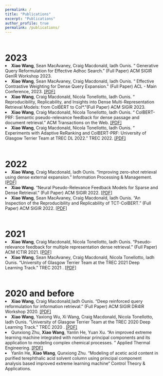 ```yaml
---
permalink: /
title: "Publications"
excerpt: "Publications"
author_profile: true
permalink: /publications/
---
```


<!-- You can also find my papers on <u><a href="https://scholar.google.com/citations?user=SMuF74EwRLQC&hl=en">my Google Scholar profile</a>.</u> -->

<h1 style="margin-bottom:0px;padding-top:20px;">2023</h1>
 
  <!-- Item: genqr-->
  <li >
  <b>Xiao Wang</b>, Sean MacAvaney, Craig Macdonald, Iadh Ounis. &ldquo; Generative Query Reformulation for Effective Adhoc Search.&rdquo; (Full Paper) ACM SIGIR GenIR Workshop 2023. 
  

  <!-- Item: cwprf-->
  <li >
  <b>Xiao Wang</b>, Sean MacAvaney, Craig Macdonald, Iadh Ounis. &ldquo; Effective Contrastive Weighting for Dense Query Expansion.&rdquo; (Full Paper) ACL - Main Conference, 2023. 
  <a href="https://github.com/FionaXiaoW/FionaXiaoW.github.io/tree/master/files/ACL2023.pdf">[PDF]</a>
  

  <!-- Item: colstar -->
  <li >
  <b>Xiao Wang</b>, Craig Macdonald, Nicola Tonellotto, Iadh Ounis. &ldquo; Reproducibility, Replicability, and Insights into Dense Multi-Representation Retrieval Models: from ColBERT to Col*.&rdquo;(Full Paper) ACM SIGIR 2023. 

  <!-- Item: tweb -->
  <li >
  <b>Xiao Wang</b>, Craig Macdonald, Nicola Tonellotto, Iadh Ounis. &ldquo; ColBERT-PRF: Semantic pseudo-relevance feedback for dense passage and document retrieval.&rdquo; ACM Transactions on the Web. 
  <a href="https://dl.acm.org/doi/pdf/10.1145/3572405">[PDF]</a>
    
  <!-- Item: trec22 -->
  <li >
  <b>Xiao Wang</b>, Craig Macdonald, Nicola Tonellotto, Iadh Ounis. &ldquo; Experiments with Adaptive ReRanking and ColBERT-PRF: University of Glasgow Terrier Team at TREC DL 2022.&rdquo; TREC 2022.
  <a href="https://trec.nist.gov/pubs/trec31/papers/UoGTr.D.pdf">[PDF]</a>
    
    
<h1 style="margin-bottom:0px;padding-top:20px;">2022</h1>
<!--   <ul class="biblist"> -->

  <!-- Item: ipm -->
  <li >
  <b>Xiao Wang</b>, Craig Macdonald, Iadh Ounis. &ldquo;Improving zero-shot retrieval using dense external expansion.&rdquo; Information Processing & Management.  
  <a href="https://www.sciencedirect.com/science/article/pii/S0306457322001364">[PDF]</a>
    
  <!-- Item: dc -->
  <li >
  <b>Xiao Wang</b>. &ldquo;Neural Pseudo-Relevance Feedback Models for Sparse and Dense Retrieval.&rdquo; (Full Paper) ACM SIGIR 2022.  
  <a href="https://dl.acm.org/doi/pdf/10.1145/3477495.3531685">[PDF]</a>
    
    
   <!-- Item: cwprf-->
  <li >
  <b>Xiao Wang</b>, Sean MacAvaney, Craig Macdonald, Iadh Ounis. &ldquo;An Inspection of the Reproducibility and Replicability of TCT-ColBERT.&rdquo; (Full Paper) ACM SIGIR 2022.
  <a href="https://dl.acm.org/doi/pdf/10.1145/3477495.3531721">[PDF]</a>
    
    


<h1 style="margin-bottom:0px;padding-top:20px;">2021</h1>

  <!-- Item: ictir -->
  <li >
  <b>Xiao Wang</b>, Craig Macdonald, Nicola Tonellotto, Iadh Ounis. &ldquo;Pseudo-relevance feedback for multiple representation dense retrieval.&rdquo; (Full Paper) ACM ICTIR 2021.
  <a href="https://dl.acm.org/doi/pdf/10.1145/3471158.3472250">[PDF]</a>
    
    
  <!-- Item: trec2021 -->
  <li >
  <b>Xiao Wang</b>, Sean MacAvaney, Craig Macdonald, Nicola Tonellotto, Iadh Ounis. &ldquo;University of Glasgow Terrier Team at the TREC 2021 Deep Learning Track.&rdquo;  TREC 2021 .
  <a href="https://trec.nist.gov/pubs/trec30/papers/uogTr-DL.pdf">[PDF]</a>


<h1 style="margin-bottom:0px;padding-top:20px;">2020 and before</h1>

  <!-- Item: ictir -->
  <li >
  <b>Xiao Wang</b>, Craig Macdonald,Iadh Ounis. &ldquo;Deep reinforced query reformulation for information retrieval.&rdquo; (Full Paper) ACM SIGIR DR4IR Workshop 2020.
  <a href="https://arxiv.org/pdf/2007.07987.pdf">[PDF]</a>
    
    
  <!-- Item: trec2021 -->
  <li >
  <b>Xiao Wang</b>, Yaxiong Wu, Xi Wang, Craig Macdonald, Nicola Tonellotto, Iadh Ounis. &ldquo;University of Glasgow Terrier Team at the TREC 2020 Deep Learning Track.&rdquo; TREC 2020 .
  <a href="https://trec.nist.gov/pubs/trec30/papers/uogTr-DL.pdf">[PDF]</a>
  
    
  <!-- Item: ATE -->
  <li >
  Qunxiong Zhu, <b>Xiao Wang</b>, Yanlin He, Yuan Xu. &ldquo;An improved extreme learning machine integrated with nonlinear principal components and its application to modeling complex chemical processes. &rdquo; Applied Thermal Engineering.
  <a href="https://www.sciencedirect.com/science/article/pii/S1359431117364177">[PDF]</a>
    
  <!-- Item: control -->
  <li >
   Yanlin He, <b>Xiao Wang</b>, Qunxiong Zhu. &ldquo;Modeling of acetic acid content in purified terephthalic acid solvent column using principal component analysis based improved extreme learning machine&ldquo; Control Theory & Applications.
   


<!-- ---
layout: archive
title: "Publications"
permalink: /publications/
author_profile: true
---

{% if author.googlescholar %}
  You can also find my articles on <u><a href="{{author.googlescholar}}">my Google Scholar profile</a>.</u>
{% endif %}

{% include base_path %}

{% for post in site.publications reversed %}
  {% include archive-single.html %}
{% endfor %} -->
